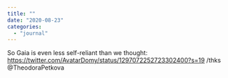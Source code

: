 ```yaml
---
title: ""
date: "2020-08-23"
categories: 
  - "journal"
---
```


So Gaia is even less self-reliant than we thought: https://twitter.com/AvatarDomy/status/1297072252723302400?s=19 /thks @TheodoraPetkova
